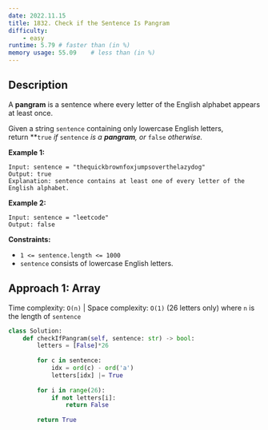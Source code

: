```yaml
---
date: 2022.11.15
title: 1832. Check if the Sentence Is Pangram
difficulty:
    - easy
runtime: 5.79 # faster than (in %)
memory usage: 55.09    # less than (in %)
---
```

## Description
A **pangram** is a sentence where every letter of the English alphabet appears at least once.

Given a string `sentence` containing only lowercase English letters, return **`true` *if* `sentence` *is a **pangram**, or* `false` *otherwise.*

**Example 1:**

```
Input: sentence = "thequickbrownfoxjumpsoverthelazydog"
Output: true
Explanation: sentence contains at least one of every letter of the English alphabet.

```

**Example 2:**

```
Input: sentence = "leetcode"
Output: false

```

**Constraints:**

- `1 <= sentence.length <= 1000`
- `sentence` consists of lowercase English letters.

## Approach 1: Array
Time complexity: `O(n)`    |    Space complexity: `O(1)` (26 letters only)
where `n` is the length of `sentence`

``` python
class Solution:
    def checkIfPangram(self, sentence: str) -> bool:
        letters = [False]*26
        
        for c in sentence:
            idx = ord(c) - ord('a')
            letters[idx] |= True
        
        for i in range(26):
            if not letters[i]:
                return False
        
        return True
```